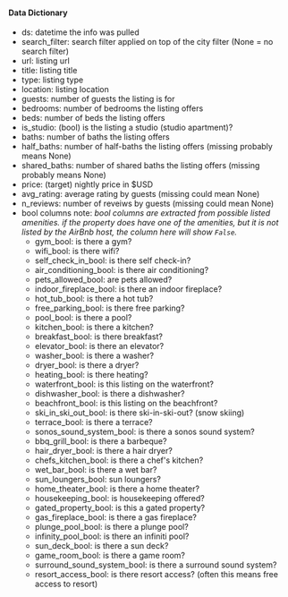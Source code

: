 
#### Data Dictionary
- ds: datetime the info was pulled
- search_filter: search filter applied on top of the city filter (None = no search filter)
- url: listing url
- title: listing title
- type: listing type
- location: listing location
- guests: number of guests the listing is for
- bedrooms: number of bedrooms the listing offers
- beds: number of beds the listing offers
- is_studio: (bool) is the listing a studio (studio apartment)?
- baths: number of baths the listing offers
- half_baths: number of half-baths the listing offers (missing probably means None)
- shared_baths: number of shared baths the listing offers (missing probably means None)
- price: (target) nightly price in $USD
- avg_rating: average rating by guests (missing could mean None)
- n_reviews: number of reveiws by guests (missing could mean None)
- bool columns note: _bool columns are extracted from possible listed amenities. if the property does have one of the amenities, but it is not listed by the AirBnb host, the column here will show `False`._
  - gym_bool: is there a gym?
  - wifi_bool: is there wifi?
  - self_check_in_bool: is there self check-in?
  - air_conditioning_bool: is there air conditioning?
  - pets_allowed_bool: are pets allowed?
  - indoor_fireplace_bool: is there an indoor fireplace?
  - hot_tub_bool: is there a hot tub?
  - free_parking_bool: is there free parking?
  - pool_bool: is there a pool?
  - kitchen_bool: is there a kitchen?
  - breakfast_bool: is there breakfast?
  - elevator_bool: is there an elevator?
  - washer_bool: is there a washer?
  - dryer_bool: is there a dryer?
  - heating_bool: is there heating?
  - waterfront_bool: is this listing on the waterfront?
  - dishwasher_bool: is there a dishwasher?
  - beachfront_bool: is this listing on the beachfront?
  - ski_in_ski_out_bool: is there ski-in-ski-out? (snow skiing)
  - terrace_bool: is there a terrace?
  - sonos_sound_system_bool: is there a sonos sound system?
  - bbq_grill_bool: is there a barbeque?
  - hair_dryer_bool: is there a hair dryer?
  - chefs_kitchen_bool: is there a chef's kitchen?
  - wet_bar_bool: is there a wet bar? 
  - sun_loungers_bool: sun loungers? 
  - home_theater_bool: is there a home theater?
  - housekeeping_bool: is housekeeping offered?
  - gated_property_bool: is this a gated property?
  - gas_fireplace_bool: is there a gas fireplace? 
  - plunge_pool_bool: is there a plunge pool?
  - infinity_pool_bool: is there an infiniti pool?
  - sun_deck_bool: is there a sun deck? 
  - game_room_bool: is there a game room?
  - surround_sound_system_bool: is there a surround sound system?
  - resort_access_bool: is there resort access? (often this means free access to resort)
